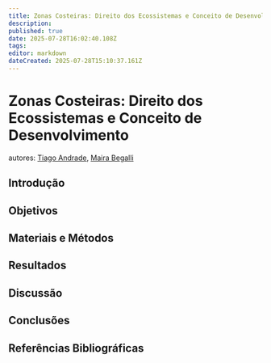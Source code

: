```yaml
---
title: Zonas Costeiras: Direito dos Ecossistemas e Conceito de Desenvolvimento
description: 
published: true
date: 2025-07-28T16:02:40.108Z
tags: 
editor: markdown
dateCreated: 2025-07-28T15:10:37.161Z
---
```


# Zonas Costeiras: Direito dos Ecossistemas e Conceito de Desenvolvimento
autores: [Tiago Andrade](http://lattes.cnpq.br/8753419609363897), [Maira Begalli](http://lattes.cnpq.br/4559907236737788)


## Introdução




## Objetivos




## Materiais e Métodos




## Resultados



## Discussão



## Conclusões


## Referências Bibliográficas